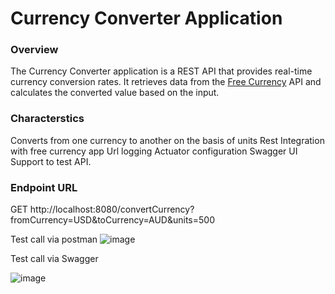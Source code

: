 # Currency Converter Application

### Overview
The Currency Converter application is a REST API that provides real-time currency conversion rates. It retrieves data from the [Free Currency](https://freecurrencyapi.com/) API and calculates the converted value based on the input.

### Characterstics
Converts from one currency to another on the basis of units
Rest Integration with free currency app
Url logging
Actuator configuration
Swagger UI Support to test API.

### Endpoint URL
GET http://localhost:8080/convertCurrency?fromCurrency=USD&toCurrency=AUD&units=500

Test call via postman
![image](https://github.com/user-attachments/assets/bfdef6a1-f15d-4d0b-927b-0fd38b6edd8e)

Test call via Swagger

![image](https://github.com/user-attachments/assets/93249682-5a93-4c12-8ac4-891ec360e7ea)








